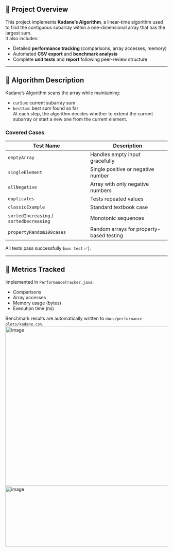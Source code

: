 ## 📘 Project Overview
This project implements **Kadane’s Algorithm**, a linear-time algorithm used to find the contiguous subarray within a one-dimensional array that has the largest sum.  
It also includes:
- Detailed **performance tracking** (comparisons, array accesses, memory)
- Automated **CSV export** and **benchmark analysis**
- Complete **unit tests** and **report** following peer-review structure

---

## 🧩 Algorithm Description
Kadane’s Algorithm scans the array while maintaining:
- `curSum`: current subarray sum
- `bestSum`: best sum found so far  
At each step, the algorithm decides whether to extend the current subarray or start a new one from the current element.

### Covered Cases
| Test Name | Description |
|------------|-------------|
| `emptyArray` | Handles empty input gracefully |
| `singleElement` | Single positive or negative number |
| `allNegative` | Array with only negative numbers |
| `duplicates` | Tests repeated values |
| `classicExample` | Standard textbook case |
| `sortedIncreasing` / `sortedDecreasing` | Monotonic sequences |
| `propertyRandom100cases` | Random arrays for property-based testing |

All tests pass successfully (`mvn test` ✅).

---

## 🧠 Metrics Tracked
Implemented in `PerformanceTracker.java`:
- Comparisons
- Array accesses
- Memory usage (bytes)
- Execution time (ns)

Benchmark results are automatically written to `docs/performance-plots/kadane.csv`.
<img width="812" height="495" alt="image" src="https://github.com/user-attachments/assets/feade41b-4bcd-4225-a570-8bfafccb5c0d" />
<img width="598" height="189" alt="image" src="https://github.com/user-attachments/assets/597b5b50-f4b9-4040-bebc-f925ddb81cc4" />


